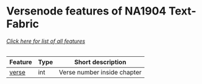 # Versenode features of NA1904 Text-Fabric
###### [Click here for list of all features](home.md)

Feature | Type | Short description
--- | --- | ---
[verse](verse.md) | int | Verse number inside chapter
